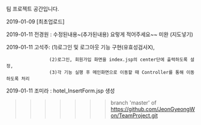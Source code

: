 팀 프로젝트 공간입니다.

2019-01-09 [최초업로드]

2019-01-11 전경원 : 수정된내용~(추가된내용) 요렇게 적어주세요~~ 미완 (지도넣기)

2019-01-11 고석주: (1)로그인 및 로그아웃 기능 구현(유효성검사X),

					(2)로그인, 회원가입 화면을 index.jsp의 center단에 출력하도록 설정,
					(3)각 기능 실행 후 메인화면으로 이동할 때 Controller를 통해 이동하도록 처리					
2019-01-11 조미라 : hotel_InsertForm.jsp 생성
>>>>>>> branch 'master' of https://github.com/JeonGyeongWon/TeamProject.git
